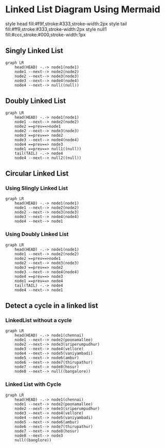 # Linked List Diagram Using Mermaid

style head fill:#f9f,stroke:#333,stroke-width:2px
style tail fill:#ff9,stroke:#333,stroke-width:2px
style null1 fill:#ccc,stroke:#000,stroke-width:1px

## Singly Linked List

```mermaid
graph LR
    head(HEAD) -.-> node1(node1)
    node1 --next--> node2(node2)
    node2 --next--> node3(node3)
    node3 --next--> node4(node4)
    node4 --next--> null((null))
```

## Doubly Linked List

```mermaid
graph LR
    head(HEAD) -.-> node1(node1)
    node1 --next--> node2(node2)
    node2 ==prev==>node1
    node2 --next--> node3(node3)
    node3 ==prev==> node2
    node3 --next--> node4(node4)
    node4 ==prev==> node3
    node1 ==prev==> null1((null))
    tail(TAIL) -.-> node4
    node4 --next--> null2((null))

```

## Circular Linked List

### Using Slingly Linked List

```mermaid
graph LR
    head(HEAD) -.-> node1(node1)
    node1 --next--> node2(node2)
    node2 --next--> node3(node3)
    node3 --next--> node4(node4)
    node4 --next--> node1
```

### Using Doubly Linked List

```mermaid
graph LR
    head(HEAD) -.-> node1(node1)
    node1 --next--> node2(node2)
    node2 ==prev==>node1
    node2 --next--> node3(node3)
    node3 ==prev==> node2
    node3 --next--> node4(node4)
    node4 ==prev==> node3
    node1 ==prev==> node4
    tail(TAIL) -.-> node4
    node4 --next--> node1

```

## Detect a cycle in a linked list

### LinkedList without a cycle

```mermaid
graph LR
    head(HEAD) -.-> node1(chennai)
    node1 --next--> node2(poonamallee)
    node2 --next--> node3(sriperumpudhur)
    node3 --next--> node4(vellore)
    node4 --next--> node5(vaniyambadi)
    node5 --next--> node6(ambur)
    node6 --next--> node7(thirupathur)
    node7 --next--> node8(hosur)
    node8 --next--> null((bangalore))
```

### Linked List with Cycle

```mermaid
graph LR
    head(HEAD) -.-> node1(chennai)
    node1 --next--> node2(poonamallee)
    node2 --next--> node3(sriperumpudhur)
    node3 --next--> node4(vellore)
    node4 --next--> node5(vaniyambadi)
    node5 --next--> node6(ambur)
    node6 --next--> node7(thirupathur)
    node7 --next--> node8(hosur)
    node8 --next--> node3
    null((banglore))
```
